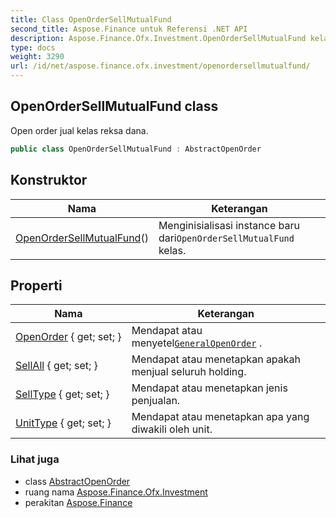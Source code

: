 ```yaml
---
title: Class OpenOrderSellMutualFund
second_title: Aspose.Finance untuk Referensi .NET API
description: Aspose.Finance.Ofx.Investment.OpenOrderSellMutualFund kelas. Open order jual kelas reksa dana.
type: docs
weight: 3290
url: /id/net/aspose.finance.ofx.investment/openordersellmutualfund/
---
```

## OpenOrderSellMutualFund class

Open order jual kelas reksa dana.

```csharp
public class OpenOrderSellMutualFund : AbstractOpenOrder
```

## Konstruktor

| Nama | Keterangan |
| --- | --- |
| [OpenOrderSellMutualFund](openordersellmutualfund/)() | Menginisialisasi instance baru dari`OpenOrderSellMutualFund` kelas. |

## Properti

| Nama | Keterangan |
| --- | --- |
| [OpenOrder](../../aspose.finance.ofx.investment/abstractopenorder/openorder/) { get; set; } | Mendapat atau menyetel[`GeneralOpenOrder`](../generalopenorder/) . |
| [SellAll](../../aspose.finance.ofx.investment/openordersellmutualfund/sellall/) { get; set; } | Mendapat atau menetapkan apakah menjual seluruh holding. |
| [SellType](../../aspose.finance.ofx.investment/openordersellmutualfund/selltype/) { get; set; } | Mendapat atau menetapkan jenis penjualan. |
| [UnitType](../../aspose.finance.ofx.investment/openordersellmutualfund/unittype/) { get; set; } | Mendapat atau menetapkan apa yang diwakili oleh unit. |

### Lihat juga

* class [AbstractOpenOrder](../abstractopenorder/)
* ruang nama [Aspose.Finance.Ofx.Investment](../../aspose.finance.ofx.investment/)
* perakitan [Aspose.Finance](../../)


